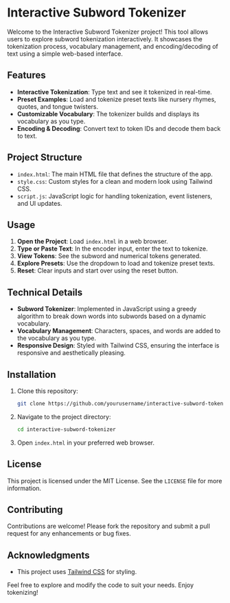 # Interactive Subword Tokenizer

Welcome to the Interactive Subword Tokenizer project! This tool allows users to explore subword tokenization interactively. It showcases the tokenization process, vocabulary management, and encoding/decoding of text using a simple web-based interface.

## Features

- **Interactive Tokenization**: Type text and see it tokenized in real-time.
- **Preset Examples**: Load and tokenize preset texts like nursery rhymes, quotes, and tongue twisters.
- **Customizable Vocabulary**: The tokenizer builds and displays its vocabulary as you type.
- **Encoding & Decoding**: Convert text to token IDs and decode them back to text.

## Project Structure

- `index.html`: The main HTML file that defines the structure of the app.
- `style.css`: Custom styles for a clean and modern look using Tailwind CSS.
- `script.js`: JavaScript logic for handling tokenization, event listeners, and UI updates.

## Usage

1. **Open the Project**: Load `index.html` in a web browser.
2. **Type or Paste Text**: In the encoder input, enter the text to tokenize.
3. **View Tokens**: See the subword and numerical tokens generated.
4. **Explore Presets**: Use the dropdown to load and tokenize preset texts.
5. **Reset**: Clear inputs and start over using the reset button.

## Technical Details

- **Subword Tokenizer**: Implemented in JavaScript using a greedy algorithm to break down words into subwords based on a dynamic vocabulary.
- **Vocabulary Management**: Characters, spaces, and words are added to the vocabulary as you type.
- **Responsive Design**: Styled with Tailwind CSS, ensuring the interface is responsive and aesthetically pleasing.

## Installation

1. Clone this repository:
   ```bash
   git clone https://github.com/yourusername/interactive-subword-tokenizer.git
   ```
2. Navigate to the project directory:
   ```bash
   cd interactive-subword-tokenizer
   ```
3. Open `index.html` in your preferred web browser.

## License

This project is licensed under the MIT License. See the `LICENSE` file for more information.

## Contributing

Contributions are welcome! Please fork the repository and submit a pull request for any enhancements or bug fixes.

## Acknowledgments

- This project uses [Tailwind CSS](https://tailwindcss.com/) for styling.


Feel free to explore and modify the code to suit your needs. Enjoy tokenizing!

